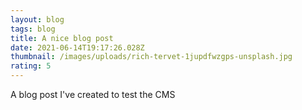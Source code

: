 ```yaml
---
layout: blog
tags: blog
title: A nice blog post
date: 2021-06-14T19:17:26.028Z
thumbnail: /images/uploads/rich-tervet-1jupdfwzgps-unsplash.jpg
rating: 5
---
```

A blog post I've created to test the CMS